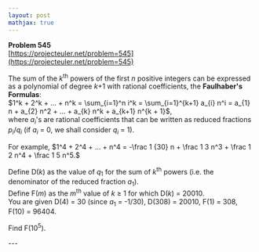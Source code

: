 ```yaml
---
layout: post
mathjax: true
---
```

**Problem 545**  
[https://projecteuler.net/problem=545](https://projecteuler.net/problem=545)

<p>The sum of the <var>k</var><sup>th</sup> powers of the first <var>n</var> positive integers can be expressed as a polynomial of degree <var>k</var>+1 with rational coefficients, the <b>Faulhaber's Formulas</b>:<br />
$1^k + 2^k + ... + n^k = \sum_{i=1}^n i^k = \sum_{i=1}^{k+1} a_{i} n^i = a_{1} n + a_{2} n^2 + ... + a_{k} n^k + a_{k+1} n^{k + 1}$,<br />
where <var>a<sub>i</sub></var>'s are rational coefficients that can be written as reduced fractions <var>p<sub>i</sub></var>/<var>q<sub>i</sub></var> (if <var>a<sub>i</sub></var> = 0, we shall consider <var>q<sub>i</sub></var> = 1).</p>

<p>For example, $1^4 + 2^4 + ... + n^4 = -\frac 1 {30} n + \frac 1 3 n^3 + \frac 1 2 n^4 + \frac 1 5 n^5.$</p>

<p>Define D(<var>k</var>) as the value of <var>q</var><sub>1</sub> for the sum of <var>k</var><sup>th</sup> powers (i.e. the denominator of the reduced fraction <var>a</var><sub>1</sub>).<br />
Define F(<var>m</var>) as the <var>m</var><sup>th</sup> value of <var>k</var> ≥ 1 for which D(<var>k</var>) = 20010.<br />
You are given D(4) = 30 (since <var>a</var><sub>1</sub> = -1/30), D(308) = 20010, F(1) = 308, F(10) = 96404.</p>

<p>Find F(10<sup>5</sup>).</p>
---
